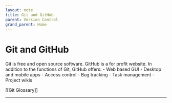```yaml
---
layout: note
title: Git and GitHub
parent: Version Control
grand_parent: Home
---
```


# Git and GitHub

Git is free and open source software. GitHub is a for profit website. In addition to the functions of Git, GitHub offers: - Web based GUI - Desktop and mobile apps - Access control - Bug tracking - Task management - Project wikis

[[Git Glossary]]

---
